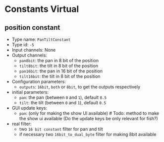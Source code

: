 # Constants Virtual

## position constant
- Type name: `PanTiltConstant`
- Type id: `-5`
- Input channels: None
- Output channels:
  * `pan8bit`: the pan in 8 bit of the position
  * `tilt8bit`: the tilt in 8 bit of the position
  * `pan16bit`: the pan in 16 bit of the position
  * `tilt16bit`: the tilt in 8 bit of the position
- Configuration parameters:
  * `outputs`: `16bit`, `both` or `8bit`, to get the outputs respectively
- initial parameters:
  * `pan`: the pan (between `0` and `1`), default `0.5`
  * `tilt`: the tilt (between `0` and `1`), default `0.5`
- GUI update keys:
  * `pan`: (only for making the show UI available) # Todo: method to make the show ui available (Do the update keys be only relevant for fish?)
- real filter:
  * two `16 bit constant` filter for pan and tilt
  * if necessary two `16bit_to_dual_byte` filter for making 8bit available